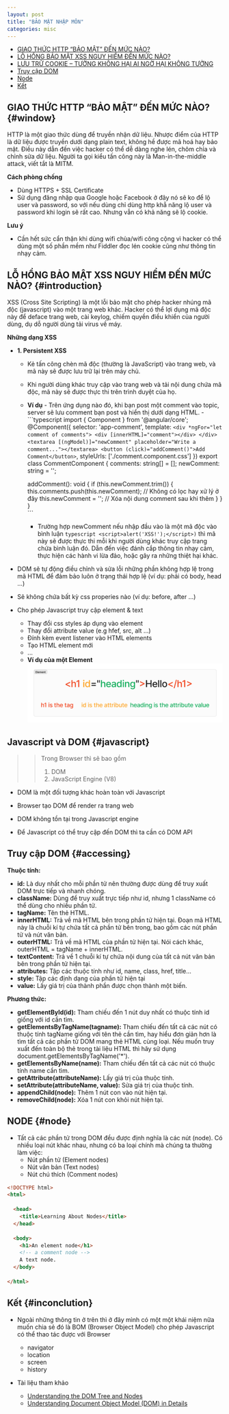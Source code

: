 ```yaml
---
layout: post
title: "BẢO MẬT NHẬP MÔN"
categories: misc
---
```


* [GIAO THỨC HTTP “BẢO MẬT” ĐẾN MỨC NÀO?](#window)
* [LỖ HỔNG BẢO MẬT XSS NGUY HIỂM ĐẾN MỨC NÀO?](#introduction)
* [LƯU TRỮ COOKIE – TƯỞNG KHÔNG HẠI AI NGỜ HẠI KHÔNG TƯỞNG](#javascript)
* [Truy cập DOM](#accessing)
* [Node](#node)
* [Kết](#inconclution)

## GIAO THỨC HTTP “BẢO MẬT” ĐẾN MỨC NÀO? {#window}
HTTP là một giao thức dùng để truyền nhận dữ liệu. Nhược điểm của HTTP là dữ liệu được truyền dưới dạng plain text, không hề được mã hoá hay bảo mật. Điều này dẫn đến việc hacker có thể dễ dàng nghe lén, chôm chỉa và chỉnh sửa dữ liệu. Người ta gọi kiểu tấn công này là Man-in-the-middle attack, viết tắt là MITM.

**Cách phòng chống**
- Dùng HTTPS + SSL Certificate
- Sử dụng đăng nhập qua Google hoặc Facebook ở đây nó sẽ ko để lộ user và password, so với nếu dùng chỉ dùng http khẳ năng lộ user và password khi login sẽ rất cao. Nhưng vẫn có khả năng sẽ lộ cookie.

**Lưu ý**
- Cần hết sức cẩn thận khi dùng wifi chùa/wifi công cộng vì hacker có thể dùng một số phần mềm như Fiddler đọc lén cookie cũng như thông tin nhạy cảm.


## LỖ HỔNG BẢO MẬT XSS NGUY HIỂM ĐẾN MỨC NÀO? {#introduction}

XSS (Cross Site Scripting) là một lỗi bảo mật cho phép hacker nhúng mã độc (javascript) vào
một trang web khác. Hacker có thể lợi dụng mã độc này để deface trang web, cài keylog,
chiếm quyền điều khiển của người dùng, dụ dỗ người dùng tải virus về máy.

**Những dạng XSS**
- **1. Persistent XSS**
     -  Kẻ tấn công chèn mã độc (thường là JavaScript) vào trang web, và mã này sẽ được lưu trữ lại trên máy chủ.
     - Khi người dùng khác truy cập vào trang web và tải nội dung chứa mã độc, mã này sẽ được thực thi trên trình duyệt của họ.

     - **Ví dụ**
      - Trên ứng dụng nào đó, khi bạn post một comment vào topic, server sẽ lưu comment bạn post
        và hiển thị dưới dạng HTML.
      - ```typescript
        import { Component } from '@angular/core';
        @Component({
          selector: 'app-comment',
          template: `
            <div *ngFor="let comment of comments">
              <div [innerHTML]="comment"></div>
            </div>
            <textarea [(ngModel)]="newComment" placeholder="Write a comment..."></textarea>
            <button (click)="addComment()">Add Comment</button>
          `,
          styleUrls: ['./comment.component.css']
        })
        export class CommentComponent {
          comments: string[] = [];
          newComment: string = '';

          addComment(): void {
            if (this.newComment.trim()) {
              this.comments.push(this.newComment); // Không có lọc hay xử lý ở đây
              this.newComment = ''; // Xóa nội dung comment sau khi thêm
            }
          }
        }    
      ```
        - Trường hợp newComment nếu nhập đầu vào là một mã độc vào bình luận 
        ``typescript <script>alert('XSS!');</script>)`` thì mã này sẽ được thực thi mỗi khi người dùng khác truy cập trang chứa bình luận đó. Dẫn đến việc đánh cắp thông tin nhạy cảm, thực hiện các hành vi lừa đảo, hoặc gây ra những thiệt hại khác.
        


- DOM sẽ tự động điều chỉnh và sửa lỗi những phần không hợp lệ trong mã HTML để đảm bảo luôn ở trạng thái hợp lệ (ví dụ: phải có body, head ...)

- Sẽ không chứa bất kỳ css properies nào (ví dụ: before, after ...)

- Cho phép Javascript truy cập element & text
  - Thay đổi css styles áp dụng vào element 
  - Thay đổi attribute value (e.g hfef, src, alt ...)
  - Đính kèm event listener vào HTML elements
  - Tạo HTML element mới 
  - ...
  - **Ví dụ của một Element**
  ![window](https://raw.githubusercontent.com/datnd35/datnd35.github.io/refs/heads/master/assets/images/document-object-model/element.png)


## Javascript và DOM {#javascript}
 >> Trong Browser thì sẽ bao gồm
 >> 1. DOM
 >> 2. JavaScript Engine (V8)

- DOM là một đối tượng khác hoàn toàn với Javascript

- Browser tạo DOM để render ra trang web

- DOM không tồn tại trong Javascript engine 

- Để Javascript có thể truy cập đến DOM thì ta cần có DOM API 

## Truy cập DOM {#accessing}
**Thuộc tính:** 
- **id:**
  Là duy nhất cho mỗi phần tử nên thường được dùng để truy xuất DOM trực tiếp và nhanh chóng.
- **className:** 
  Dùng để truy xuất trực tiếp như id, nhưng 1 className có thể dùng cho nhiều phần tử.
- **tagName:** 
  Tên thẻ HTML.
- **innerHTML:** 
  Trả về mã HTML bên trong phần tử hiện tại. Đoạn mã HTML này là chuỗi kí tự chứa tất cả phần tử bên trong, bao gồm các nút phần tử và nút văn bản.
- **outerHTML:** 
  Trả về mã HTML của phần tử hiện tại. Nói cách khác, outerHTML = tagName + innerHTML.
- **textContent:** 
  Trả về 1 chuỗi kí tự chứa nội dung của tất cả nút văn bản bên trong phần tử hiện tại.
- **attributes:** 
  Tập các thuộc tính như id, name, class, href, title…
- **style:** 
  Tập các định dạng của phần tử hiện tại
- **value:** 
  Lấy giá trị của thành phần được chọn thành một biến.

**Phương thức:**
- **getElementById(id):** 
  Tham chiếu đến 1 nút duy nhất có thuộc tính id giống với id cần tìm.
- **getElementsByTagName(tagname):** 
  Tham chiếu đến tất cả các nút có thuộc tính tagName giống với tên thẻ cần tìm, hay hiểu đơn giản hơn là tìm tất cả các phần tử DOM mang thẻ HTML cùng loại. Nếu muốn truy xuất đến toàn bộ thẻ trong tài liệu HTML thì hãy sử dụng document.getElementsByTagName('*').
- **getElementsByName(name):** 
  Tham chiếu đến tất cả các nút có thuộc tính name cần tìm.
- **getAttribute(attributeName):** 
  Lấy giá trị của thuộc tính.
- **setAttribute(attributeName, value):** 
  Sửa giá trị của thuộc tính.
- **appendChild(node):** 
  Thêm 1 nút con vào nút hiện tại.
- **removeChild(node):** 
  Xóa 1 nút con khỏi nút hiện tại.

## NODE {#node}
- Tất cả các phần tử trong DOM đều được định nghĩa là các nút (node). Có nhiều loại nút khác nhau, nhưng có ba loại chính mà chúng ta thường làm việc:
    - Nút phần tử (Element nodes)
    - Nút văn bản (Text nodes)
    - Nút chú thích (Comment nodes)

```html
<!DOCTYPE html>
<html>

  <head>
    <title>Learning About Nodes</title>
  </head>

  <body>
    <h1>An element node</h1>
    <!-- a comment node -->
    A text node.
  </body>

</html> 
```

## Kết {#inconclution}
- Ngoài những thông tin ở trên thì ở đây mình có một một khái niệm nữa muốn chia sẻ đó là BOM (Browser Object Model) cho phép Javascript có thể thao tác được với Browser 
  - navigator 
  - location
  - screen 
  - history 

- Tài liệu tham khảo 
  - [Understanding the DOM Tree and Nodes](https://www.digitalocean.com/community/tutorials/understanding-the-dom-tree-and-nodes)
  - [Understanding Document Object Model (DOM) in Details](https://www.hongkiat.com/blog/understanding-document-object-model/#google_vignette)

